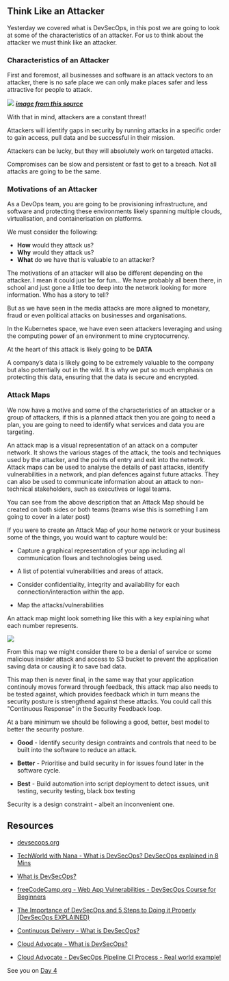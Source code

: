 
## Think Like an Attacker

Yesterday we covered what is DevSecOps, in this post we are going to look at some of the characteristics of an attacker. For us to think about the attacker we must think like an attacker. 

### Characteristics of an Attacker

First and foremost, all businesses and software is an attack vectors to an attacker, there is no safe place we can only make places safer and less attractive for people to attack. 

![](images/day03-2.jpg)
***[image from this source](https://www.trainerize.me/articles/outrun-bear/)***

With that in mind, attackers are a constant threat! 

Attackers will identify gaps in security by running attacks in a specific order to gain access, pull data and be successful in their mission. 

Attackers can be lucky, but they will absolutely work on targeted attacks. 

Compromises can be slow and persistent or fast to get to a breach. Not all attacks are going to be the same. 

### Motivations of an Attacker

As a DevOps team, you are going to be provisioning infrastructure, and software and protecting these environments likely spanning multiple clouds, virtualisation, and containerisation on platforms. 

We must consider the following: 

- **How** would they attack us? 
- **Why** would they attack us? 
- **What** do we have that is valuable to an attacker? 

The motivations of an attacker will also be different depending on the attacker. I mean it could just be for fun... We have probably all been there, in school and just gone a little too deep into the network looking for more information. Who has a story to tell? 

But as we have seen in the media attacks are more aligned to monetary, fraud or even political attacks on businesses and organisations. 

In the Kubernetes space, we have even seen attackers leveraging and using the computing power of an environment to mine cryptocurrency. 

At the heart of this attack is likely going to be **DATA** 

A company’s data is likely going to be extremely valuable to the company but also potentially out in the wild. It is why we put so much emphasis on protecting this data, ensuring that the data is secure and encrypted. 

### Attack Maps 

We now have a motive and some of the characteristics of an attacker or a group of attackers, if this is a planned attack then you are going to need a plan, you are going to need to identify what services and data you are targeting.

An attack map is a visual representation of an attack on a computer network. It shows the various stages of the attack, the tools and techniques used by the attacker, and the points of entry and exit into the network. Attack maps can be used to analyse the details of past attacks, identify vulnerabilities in a network, and plan defences against future attacks. They can also be used to communicate information about an attack to non-technical stakeholders, such as executives or legal teams.

You can see from the above description that an Attack Map should be created on both sides or both teams (teams wise this is something I am going to cover in a later post)

If you were to create an Attack Map of your home network or your business some of the things, you would want to capture would be: 

- Capture a graphical representation of your app including all communication flows and technologies being used. 

- A list of potential vulnerabilities and areas of attack.

- Consider confidentiality, integrity and availability for each connection/interaction within the app. 

- Map the attacks/vulnerabilities

An attack map might look something like this with a key explaining what each number represents. 

![](images/day03-1.png)

From this map we might consider there to be a denial of service or some malicious insider attack and access to S3 bucket to prevent the application saving data or causing it to save bad data. 

This map then is never final, in the same way that your application continouly moves forward through feedback, this attack map also needs to be tested against, which provides feedback which in turn means the security posture is strengthend against these attacks. You could call this "Continuous Response" in the Security Feedback loop. 

At a bare minimum we should be following a good, better, best model to better the security posture. 

- **Good** - Identify security design contraints and controls that need to be built into the software to reduce an attack. 

- **Better** - Prioritise and build security in for issues found later in the software cycle. 

- **Best** - Build automation into script deployment to detect issues, unit testing, security testing, black box testing

Security is a design constraint - albeit an inconvenient one.

## Resources 

- [devsecops.org](https://www.devsecops.org/)

- [TechWorld with Nana - What is DevSecOps? DevSecOps explained in 8 Mins](https://www.youtube.com/watch?v=nrhxNNH5lt0&list=PLsKoqAvws1pvg7qL7u28_OWfXwqkI3dQ1&index=1&t=19s)

- [What is DevSecOps?](https://www.youtube.com/watch?v=J73MELGF6u0&list=PLsKoqAvws1pvg7qL7u28_OWfXwqkI3dQ1&index=2&t=1s)

- [freeCodeCamp.org - Web App Vulnerabilities - DevSecOps Course for Beginners](https://www.youtube.com/watch?v=F5KJVuii0Yw&list=PLsKoqAvws1pvg7qL7u28_OWfXwqkI3dQ1&index=3&t=67s)

- [The Importance of DevSecOps and 5 Steps to Doing it Properly (DevSecOps EXPLAINED)](https://www.youtube.com/watch?v=KaoPQLyWq_g&list=PLsKoqAvws1pvg7qL7u28_OWfXwqkI3dQ1&index=4&t=13s)

- [Continuous Delivery - What is DevSecOps?](https://www.youtube.com/watch?v=NdvMUcWNlFw&list=PLsKoqAvws1pvg7qL7u28_OWfXwqkI3dQ1&index=5&t=6s)

- [Cloud Advocate - What is DevSecOps?](https://www.youtube.com/watch?v=a2y4Oj5wrZg&list=PLsKoqAvws1pvg7qL7u28_OWfXwqkI3dQ1&index=6)

- [Cloud Advocate - DevSecOps Pipeline CI Process - Real world example!](https://www.youtube.com/watch?v=ipe08lFQZU8&list=PLsKoqAvws1pvg7qL7u28_OWfXwqkI3dQ1&index=7&t=204s)

See you on [Day 4](day04.md) 

